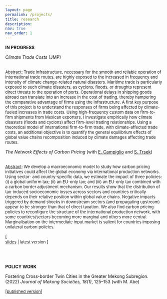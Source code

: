 ```yaml
---
layout: page
permalink: /projects/
title: research
description: 
nav: true
nav_order: 1
---
```

<div class="projects">

<p> <b>IN PROGRESS</b>

<p><em>Climate Trade Costs</em> (JMP)
  
<br><font size="-1"><u>Abstract</u>: Trade infrastructure, necessary for the smooth and reliable operation of international trade routes, are highly exposed to the increased in frequency and intensity of climate change-related natural disasters. Maritime trade is particularly exposed to such climate disasters, as cyclons, floods, or droughts represent direct threats to the operation of ports. Operational delays in shipping goods abroad can translate into an increase in the cost of trading, thereby hampering the comparative advantage of firms using the infrastructure. A first key purpose of this project is to understand the responses of firms being affected by climate-fueled increases in trade costs. Using high-frequency custom data on firm-to-firm shipments from Mexican exporters, I investigate empirically how climate disasters (floods and cyclons) affect firm-level trading relationships. Using a theoretical model of international firm-to-firm trade, with climate-affected trade costs, an additional objective is to quantify the general equilibrium effects of global value chains recomposition induced by climate damages affecting trade routes.</font>

<p><em>The Network Effects of Carbon Pricing</em> (with <a href="https://sites.google.com/site/ecampiglio/">E. Campiglio</a> and <a href="https://research.wu.ac.at/en/persons/stefan-trsek-3">S. Trsek</a>)

<br><font size="-1"><u>Abstract</u>: We develop a macroeconomic model to study how carbon pricing initiatives could affect the global economy via international production networks. Using sector- and country-specific data, we estimate the impact of three policies: (i) a global uniform tax; (ii) an EU-only tax; and (iii) an EU-only tax combined with a carbon border adjustment mechanism. Our results show that the distribution of tax-induced socioeconomic losses across sectors and countries critically depends on their relative position within global value chains. Negative impacts triggered by demand shocks in downstream sectors (and propagating upstream) appear to be stronger than that of direct taxation. We also find carbon pricing policies to reconfigure the structure of the international production network, with some countries/sectors becoming more marginal and others more central. Marginalisation on the intermediate input market is salient for countries imposing unilateral carbon policies. </font>



[<br><font size="-1"> <a href="https://site.unibo.it/smooth/en/agenda/https-www-aere-org-aere-summer-conference/aere_2022_campiglio.pdf/@@download/file/AERE_2022_Campiglio.pdf">slides</a> | latest version </font>]

<br>

<br>

<p> <b>POLICY WORK</b>

<p>Fostering Cross-border Twin Cities in the Greater Mekong Subregion. (2022) <em>Journal of Mekong Societies, 18(1)</em>, 125–153 (with M. Abe)
  
<br>

[<font size="-1"><a href="https://so03.tci-thaijo.org/index.php/mekongjournal/article/view/260459">published version</a></font>]
